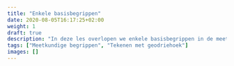 ```yaml
---
title: "Enkele basisbegrippen"
date: 2020-08-05T16:17:25+02:00
weight: 1
draft: true
description: "In deze les overlopen we enkele basisbegrippen in de meetkunde, zoals punten, lijnen, vlakken, rechten... We bekijken wat ze betekenen, hoe we ze kunnen gebruiken en ook enkele eigenschappen en definities komen aan bod. Tenslotte leren we ook hoe we enkele speciale lijnen, zoals evenwijdige lijnen of loodlijnen, correct kunnen tekenen met onze geodriehoek."
tags: ["Meetkundige begrippen", "Tekenen met geodriehoek"]
images: []
---
```

